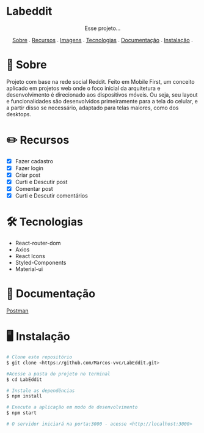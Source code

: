# Labeddit
<p align= 'center'> Esse projeto... </p>

<p align='center'>
<a href='#sobre'>Sobre</a> .
<a href='#recursos'>Recursos</a> .
<a href='#imagens'>Imagens</a> .
<a href='#tecnologias'>Tecnologias</a> .
<a href='#documentacao'>Documentação</a> .
<a href='#instalação'>Instalação</a> .
</p>

# 🎯 Sobre
<p>Projeto com base na rede social Reddit. Feito em Mobile First, um conceito aplicado em projetos web onde o foco inicial da arquitetura e desenvolvimento é direcionado aos dispositivos móveis. Ou seja, seu layout e funcionalidades são desenvolvidos primeiramente para a tela do celular, e a partir disso se necessário, adaptado para telas maiores, como dos desktops.</p>

# ✏️ Recursos

- [x] Fazer cadastro
- [x] Fazer login
- [x] Criar post
- [x] Curti e Descutir post
- [x] Comentar post
- [x] Curti e Descutir comentários

# 🛠️ Tecnologias

- React-router-dom
- Axios
- React Icons
- Styled-Components
- Material-ui

# 📄 Documentação

[Postman](https://documenter.getpostman.com/view/9731983/U16eu7nT)

# 🖥️ Instalação 

```bash
# Clone este repositório
$ git clone <https://github.com/Marcos-vvc/LabEddit.git>

#Acesse a pasta do projeto no terminal
$ cd LabEddit

# Instale as dependências
$ npm install

# Execute a aplicação em modo de desenvolvimento
$ npm start

# O servidor iniciará na porta:3000 - acesse <http://localhost:3000>
```





